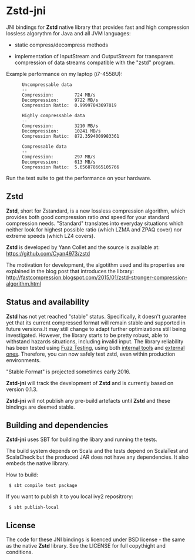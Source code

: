 Zstd-jni
========

JNI bindings for **Zstd** native library that provides fast and high
compression lossless algorythm for Java and all JVM languages:

* static compress/decompress methods

* implementation of InputStream and OutputStream for transparent compression
of data streams compatible with the "zstd" program.

Example performance on my laptop (i7-4558U):

```
      Uncompressable data
      --
      Compression:        724 MB/s
      Decompression:      9722 MB/s
      Compression Ratio:  0.99997043697019

      Highly compressable data
      --
      Compression:        3210 MB/s
      Decompression:      10241 MB/s
      Compression Ratio:  872.3594009983361

      Compressable data
      --
      Compression:        297 MB/s
      Decompression:      613 MB/s
      Compression Ratio:  5.656878665105766
```

Run the test suite to get the performance on your hardware.


Zstd
----

**Zstd**, short for Zstandard, is a new lossless compression algorithm, which
provides both good compression ratio _and_ speed for your standard compression
needs. "Standard" translates into everyday situations which neither look for
highest possible ratio (which LZMA and ZPAQ cover) nor extreme speeds (which
LZ4 covers).

**Zstd** is developed by Yann Collet and the source is available at:
https://github.com/Cyan4973/zstd

The motivation for development, the algotithm used and its properties are
explained in the blog post that introduces the library:
http://fastcompression.blogspot.com/2015/01/zstd-stronger-compression-algorithm.html

Status and availability
-----------------------

**Zstd** has not yet reached "stable" status. Specifically, it doesn't guarantee
yet that its current compressed format will remain stable and supported in future
versions.It may still change to adapt further optimizations still being investigated.
However, the library starts to be pretty robust, able to withstand hazards situations,
including invalid input. The library reliability has been tested using
[Fuzz Testing](https://en.wikipedia.org/wiki/Fuzz_testing), using both
[internal tools](programs/fuzzer.c) and
[external ones](http://lcamtuf.coredump.cx/afl). Therefore, you can now safely test
zstd, even within production environments.

"Stable Format" is projected sometimes early 2016.

**Zstd-jni** will track the development of **Zstd** and is currently
based on version 0.1.3.

**Zstd-jni** will not publish any pre-build artefacts until **Zstd** and these
bindings are deemed stable.

Building and dependencies
-------------------------

**Zstd-jni** uses SBT for building the libary and running the tests.

The build system depends on Scala and the tests depend on ScalaTest and
ScalaCheck but the produced JAR does not have any dependencies. It also
embeds the native library.

How to build:

```
 $ sbt compile test package
```

If you want to publish it to you local ivy2 repositrory:

```
 $ sbt publish-local
```


License
-------

The code for these JNI bindings is licenced under BSD license - the same as
the native **Zstd** library. See the LICENSE for full copythight and
conditions.
